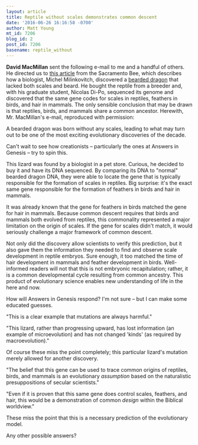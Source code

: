 ```yaml
---
layout: article
title: Reptile without scales demonstrates common descent
date: '2016-06-26 16:16:58 -0700'
author: Matt Young
mt_id: 7206
blog_id: 2
post_id: 7206
basename: reptile_without
---
```

**David MacMillan** sent the following e-mail to me and a handful of others. He directed us to [this article](http://www.sacbee.com/news/nation-world/national/article86047187.html) from the Sacramento Bee, which describes how a biologist, Michel Milinkovitch, discovered a [bearded dragon](https://en.wikipedia.org/wiki/Pogona) that lacked both scales and beard. He bought the reptile from a breeder and, with his graduate student, Nicolas Di-Po, sequenced its genome and discovered that the same gene codes for scales in reptiles, feathers in birds, and hair in mammals. The only sensible conclusion that may be drawn is that reptiles, birds, and mammals share a common ancestor. Herewith, Mr. MacMillan's e-mail, reproduced with permission:

A bearded dragon was born without any scales, leading to what may turn out to be one of the most exciting evolutionary discoveries of the decade.

Can't wait to see how creationists &ndash; particularly the ones at Answers in Genesis &ndash; try to spin this.

This lizard was found by a biologist in a pet store. Curious, he decided to buy it and have its DNA sequenced. By comparing its DNA to "normal" bearded dragon DNA, they were able to locate the gene that is typically responsible for the formation of scales in reptiles. Big surprise: it's the exact same gene responsible for the formation of feathers in birds and hair in mammals.

It was already known that the gene for feathers in birds matched the gene for hair in mammals. Because common descent requires that birds and mammals both evolved from reptiles, this commonality represented a major limitation on the origin of scales. If the gene for scales didn't match, it would seriously challenge a major framework of common descent.

Not only did the discovery allow scientists to verify this prediction, but it also gave them the information they needed to find and observe scale development in reptile embryos. Sure enough, it too matched the time of hair development in mammals and feather development in birds. Well-informed readers will not that this is not embryonic recapitulation; rather, it is a common developmental cycle resulting from common ancestry. This product of evolutionary science enables new understanding of life in the here and now.

How will Answers in Genesis respond? I'm not sure &ndash; but I can make some educated guesses.

"This is a clear example that mutations are always harmful."

"This lizard, rather than progressing upward, has lost information (an example of microevolution) and has not changed 'kinds' (as required by macroevolution)."

Of course these miss the point completely; this particular lizard's mutation merely allowed for another discovery.

"The belief that this gene can be used to trace common origins of reptiles, birds, and mammals is an evolutionary _assumption_ based on the naturalistic presuppositions of secular scientists."

"Even if it is proven that this same gene does control scales, feathers, and hair, this would be a demonstration of common _design_ within the Biblical worldview."

These miss the point that this is a necessary prediction of the evolutionary model.

Any other possible answers?
